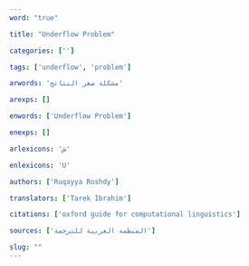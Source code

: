 ```yaml
---
word: "true"

title: "Underflow Problem"

categories: ['']

tags: ['underflow', 'problem']

arwords: 'مشكلة صغر النتائج'

arexps: []

enwords: ['Underflow Problem']

enexps: []

arlexicons: 'ش'

enlexicons: 'U'

authors: ['Ruqayya Roshdy']

translators: ['Tarek Ibrahim']

citations: ['oxford guide for computational linguistics']

sources: ['المنظمة العربية للترجمة']

slug: ""
---
```

